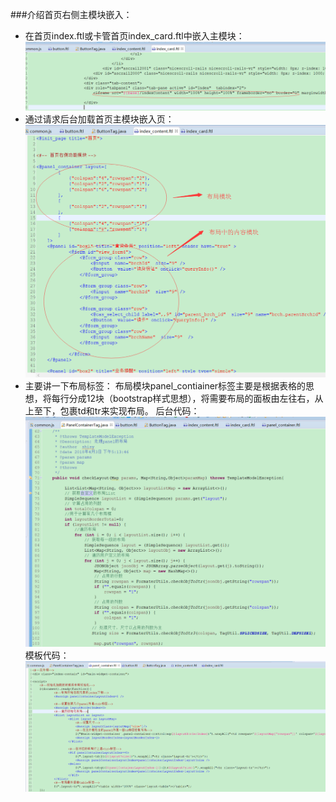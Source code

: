 ###介绍首页右侧主模块嵌入：
 * 在首页index.ftl或卡管首页index_card.ftl中嵌入主模块：
 ![](/assets/index_1.png)
 * 通过请求后台加载首页主模块嵌入页：
 ![](/assets/index_2.png)
 *  主要讲一下布局标签：
 布局模块panel_contiainer标签主要是根据表格的思想，将每行分成12块（bootstrap样式思想），将需要布局的面板由左往右，从上至下，包裹td和tr来实现布局。
 后台代码：
![](/assets/index_3.png)
 模板代码：
![](/assets/index_4.png)